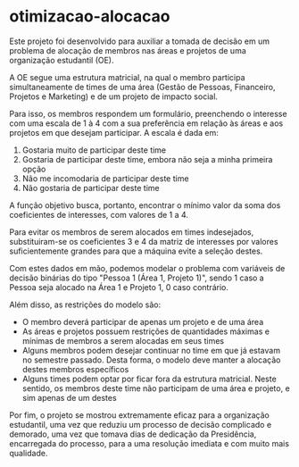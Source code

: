 # otimizacao-alocacao

Este projeto foi desenvolvido para auxiliar a tomada de decisão em um problema de alocação de membros nas áreas e projetos de uma organização estudantil (OE).

A OE segue uma estrutura matricial, na qual o membro participa simultaneamente de times de uma área (Gestão de Pessoas, Financeiro, Projetos e Marketing) e de um projeto de impacto social.

Para isso, os membros respondem um formulário, preenchendo o interesse com uma escala de 1 à 4 com a sua preferência em relação às áreas e aos projetos em que desejam participar.
A escala é dada em:

1. Gostaria muito de participar deste time
2. Gostaria de participar deste time, embora não seja a minha primeira opção
3. Não me incomodaria de participar deste time
4. Não gostaria de participar deste time

A função objetivo busca, portanto, encontrar o mínimo valor da soma dos coeficientes de interesses, com valores de 1 a 4.

Para evitar os membros de serem alocados em times indesejados, substituiram-se os coeficientes 3 e 4 da matriz de interesses por valores suficientemente grandes para que a máquina evite a seleção destes.

Com estes dados em mão, podemos modelar o problema com variáveis de decisão binárias do tipo "Pessoa 1 (Área 1, Projeto 1)", sendo 1 caso a Pessoa seja alocado na Área 1 e Projeto 1, 0 caso contrário.

Além disso, as restrições do modelo são:

* O membro deverá participar de apenas um projeto e de uma área
* As áreas e projetos possuem restrições de quantidades máximas e mínimas de membros a serem alocadas em seus times
* Alguns membros podem desejar continuar no time em que já estavam no semestre passado. Desta forma, o modelo deve manter a alocação destes membros específicos
* Alguns times podem optar por ficar fora da estrutura matricial. Neste sentido, os membros deste time não participam de uma área e projeto, e sim apenas de um destes

Por fim, o projeto se mostrou extremamente eficaz para a organização estudantil, uma vez que reduziu um processo de decisão complicado e demorado, uma vez que tomava dias de dedicação da Presidência, encarregada do processo, para a uma resolução imediata e com muito mais qualidade.
